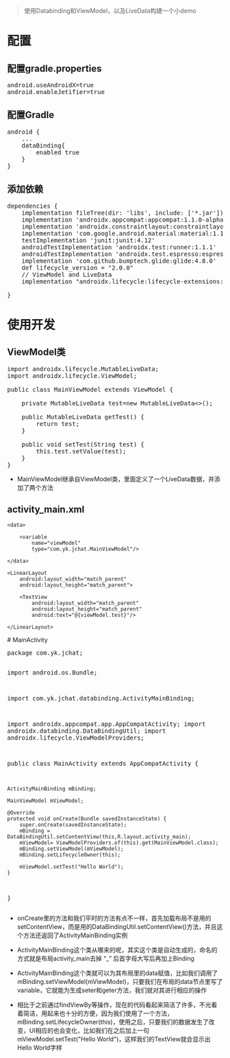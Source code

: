 > 使用Databinding和ViewModel，以及LiveData构建一个小demo
# 配置
## 配置gradle.properties
<pre>
android.useAndroidX=true
android.enableJetifier=true
</pre>
## 配置Gradle 
<pre>
android {
    ...
    dataBinding{
        enabled true
    }
}
</pre>
## 添加依赖
<pre>
dependencies {
    implementation fileTree(dir: 'libs', include: ['*.jar'])
    implementation 'androidx.appcompat:appcompat:1.1.0-alpha03'
    implementation 'androidx.constraintlayout:constraintlayout:2.0.0-alpha3'
    implementation 'com.google.android.material:material:1.1.0-alpha04'
    testImplementation 'junit:junit:4.12'
    androidTestImplementation 'androidx.test:runner:1.1.1'
    androidTestImplementation 'androidx.test.espresso:espresso-core:3.1.1'
    implementation 'com.github.bumptech.glide:glide:4.8.0'
    def lifecycle_version = "2.0.0"
    // ViewModel and LiveData
    implementation "androidx.lifecycle:lifecycle-extensions:$lifecycle_version"

}
</pre>
# 使用开发
## ViewModel类
<pre>
import androidx.lifecycle.MutableLiveData;
import androidx.lifecycle.ViewModel;

public class MainViewModel extends ViewModel {

    private MutableLiveData<String> test=new MutableLiveData<>();

    public MutableLiveData<String> getTest() {
        return test;
    }

    public void setTest(String test) {
        this.test.setValue(test);
    }
}
</pre>
- MainViewModel继承自ViewModel类，里面定义了一个LiveData数据，并添加了两个方法
## activity_main.xml

<?xml version="1.0" encoding="utf-8"?>

<layout
    xmlns:android="http://schemas.android.com/apk/res/android">

    <data>

        <variable
            name="viewModel"
            type="com.yk.jchat.MainViewModel"/>

    </data>

    <LinearLayout
        android:layout_width="match_parent"
        android:layout_height="match_parent">

        <TextView
            android:layout_width="match_parent"
            android:layout_height="match_parent"
            android:text="@{viewModel.test}"/>

    </LinearLayout>

</layout>
 # MainActivity
<pre>
package com.yk.jchat;

import android.os.Bundle;

import com.yk.jchat.databinding.ActivityMainBinding;

import androidx.appcompat.app.AppCompatActivity;
import androidx.databinding.DataBindingUtil;
import androidx.lifecycle.ViewModelProviders;

public class MainActivity extends AppCompatActivity {

    ActivityMainBinding mBinding;

    MainViewModel mViewModel;

    @Override
    protected void onCreate(Bundle savedInstanceState) {
        super.onCreate(savedInstanceState);
        mBinding = DataBindingUtil.setContentView(this,R.layout.activity_main);
        mViewModel= ViewModelProviders.of(this).get(MainViewModel.class);
        mBinding.setViewModel(mViewModel);
        mBinding.setLifecycleOwner(this);

        mViewModel.setTest("Hello World");
    }
}
</pre>
- onCreate里的方法和我们平时的方法有点不一样，首先加载布局不是用的setContentView，而是用的DataBindingUtil.setContentView()方法，并且这个方法还返回了ActivityMainBinding实例

- ActivityMainBinding这个类从哪来的呢，其实这个类是自动生成的，命名的方式就是布局activity_main去掉 “_” 后首字母大写后再加上Binding
- ActivityMainBinding这个类就可以为其布局里的data赋值，比如我们调用了mBinding.setViewModel(mViewModel)，只要我们在布局的data节点里写了variable，它就能为生成seter和geter方法，我们就对其进行相应的操作
- 相比于之前通过findViewBy等操作，现在的代码看起来简洁了许多，不光看着简洁，用起来也十分的方便，因为我们使用了一个方法，mBinding.setLifecycleOwner(this)，使用之后，只要我们的数据发生了改变，UI相应的也会变化，比如我们在之后加上一句mViewModel.setTest("Hello World")，这样我们的TextView就会显示出Hello World字样
